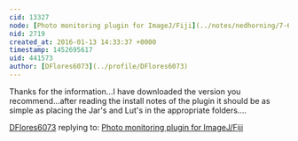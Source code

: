 ```yaml
---
cid: 13327
node: [Photo monitoring plugin for ImageJ/Fiji](../notes/nedhorning/7-6-2012/photo-monitoring-plugin-imagejfiji)
nid: 2719
created_at: 2016-01-13 14:33:37 +0000
timestamp: 1452695617
uid: 441573
author: [DFlores6073](../profile/DFlores6073)
---
```


Thanks for the information...I have downloaded the version you recommend...after reading the install notes of the plugin it should be as simple as placing the Jar's and Lut's in the appropriate folders....

[DFlores6073](../profile/DFlores6073) replying to: [Photo monitoring plugin for ImageJ/Fiji](../notes/nedhorning/7-6-2012/photo-monitoring-plugin-imagejfiji)

